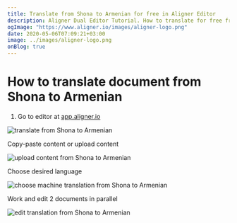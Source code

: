 ```yaml
---
title: Translate from Shona to Armenian for free in Aligner Editor
description: Aligner Dual Editor Tutorial. How to translate for free from Shona to Armenian. Aligner is multilingual document management platform. 
ogImage: "https://www.aligner.io/images/aligner-logo.png"
date: 2020-05-06T07:09:21+03:00
image: ../images/aligner-logo.png
onBlog: true
---
```


# How to translate document from Shona to Armenian

1. Go to editor at [app.aligner.io](https://app.aligner.io "Aligner App web page")

![translate from Shona to Armenian](../aligner-blank-editor.png "translate from Shona to Armenian")

Copy-paste content or upload content

![upload content from Shona to Armenian](../aligner-uploaded-document.png "upload content from Shona to Armenian")

Choose desired language

![choose machine translation from Shona to Armenian](../aligner-language-dropdown.png "choose machine translation from Shona to Armenian")

Work and edit 2 documents in parallel

![edit translation from Shona to Armenian](../aligner-double-sitded-editor.png "edit translation from Shona to Armenian")

